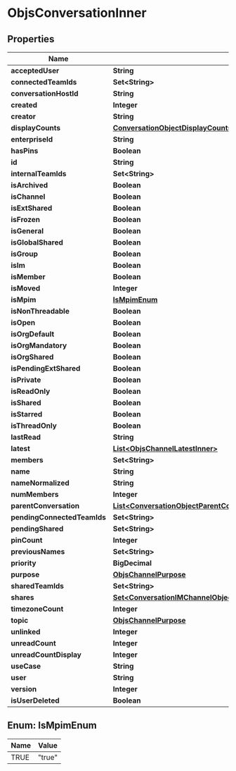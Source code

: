 

# ObjsConversationInner


## Properties

| Name | Type | Description | Notes |
|------------ | ------------- | ------------- | -------------|
|**acceptedUser** | **String** |  |  [optional] |
|**connectedTeamIds** | **Set&lt;String&gt;** |  |  [optional] |
|**conversationHostId** | **String** |  |  [optional] |
|**created** | **Integer** |  |  |
|**creator** | **String** |  |  |
|**displayCounts** | [**ConversationObjectDisplayCounts**](ConversationObjectDisplayCounts.md) |  |  [optional] |
|**enterpriseId** | **String** |  |  [optional] |
|**hasPins** | **Boolean** |  |  [optional] |
|**id** | **String** |  |  |
|**internalTeamIds** | **Set&lt;String&gt;** |  |  [optional] |
|**isArchived** | **Boolean** |  |  |
|**isChannel** | **Boolean** |  |  |
|**isExtShared** | **Boolean** |  |  [optional] |
|**isFrozen** | **Boolean** |  |  [optional] |
|**isGeneral** | **Boolean** |  |  |
|**isGlobalShared** | **Boolean** |  |  [optional] |
|**isGroup** | **Boolean** |  |  |
|**isIm** | **Boolean** |  |  |
|**isMember** | **Boolean** |  |  [optional] |
|**isMoved** | **Integer** |  |  [optional] |
|**isMpim** | [**IsMpimEnum**](#IsMpimEnum) |  |  |
|**isNonThreadable** | **Boolean** |  |  [optional] |
|**isOpen** | **Boolean** |  |  [optional] |
|**isOrgDefault** | **Boolean** |  |  [optional] |
|**isOrgMandatory** | **Boolean** |  |  [optional] |
|**isOrgShared** | **Boolean** |  |  |
|**isPendingExtShared** | **Boolean** |  |  [optional] |
|**isPrivate** | **Boolean** |  |  |
|**isReadOnly** | **Boolean** |  |  [optional] |
|**isShared** | **Boolean** |  |  |
|**isStarred** | **Boolean** |  |  [optional] |
|**isThreadOnly** | **Boolean** |  |  [optional] |
|**lastRead** | **String** |  |  [optional] |
|**latest** | [**List&lt;ObjsChannelLatestInner&gt;**](ObjsChannelLatestInner.md) |  |  [optional] |
|**members** | **Set&lt;String&gt;** |  |  [optional] |
|**name** | **String** |  |  |
|**nameNormalized** | **String** |  |  |
|**numMembers** | **Integer** |  |  [optional] |
|**parentConversation** | [**List&lt;ConversationObjectParentConversationInner&gt;**](ConversationObjectParentConversationInner.md) |  |  [optional] |
|**pendingConnectedTeamIds** | **Set&lt;String&gt;** |  |  [optional] |
|**pendingShared** | **Set&lt;String&gt;** |  |  [optional] |
|**pinCount** | **Integer** |  |  [optional] |
|**previousNames** | **Set&lt;String&gt;** |  |  [optional] |
|**priority** | **BigDecimal** |  |  |
|**purpose** | [**ObjsChannelPurpose**](ObjsChannelPurpose.md) |  |  |
|**sharedTeamIds** | **Set&lt;String&gt;** |  |  [optional] |
|**shares** | [**Set&lt;ConversationIMChannelObjectFromConversationsMethodsSharesInner&gt;**](ConversationIMChannelObjectFromConversationsMethodsSharesInner.md) |  |  [optional] |
|**timezoneCount** | **Integer** |  |  [optional] |
|**topic** | [**ObjsChannelPurpose**](ObjsChannelPurpose.md) |  |  |
|**unlinked** | **Integer** |  |  [optional] |
|**unreadCount** | **Integer** |  |  [optional] |
|**unreadCountDisplay** | **Integer** |  |  [optional] |
|**useCase** | **String** |  |  [optional] |
|**user** | **String** |  |  |
|**version** | **Integer** |  |  [optional] |
|**isUserDeleted** | **Boolean** |  |  [optional] |



## Enum: IsMpimEnum

| Name | Value |
|---- | -----|
| TRUE | &quot;true&quot; |



